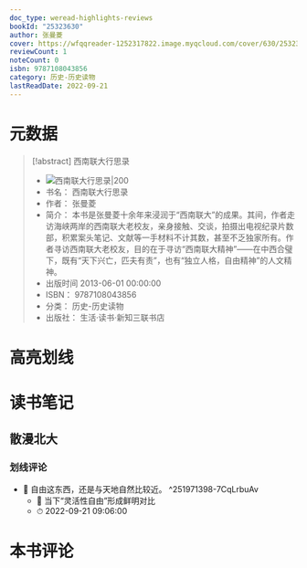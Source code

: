 ```yaml
---
doc_type: weread-highlights-reviews
bookId: "25323630"
author: 张曼菱
cover: https://wfqqreader-1252317822.image.myqcloud.com/cover/630/25323630/t7_25323630.jpg
reviewCount: 1
noteCount: 0
isbn: 9787108043856
category: 历史-历史读物
lastReadDate: 2022-09-21
---
```

# 元数据
> [!abstract] 西南联大行思录
> - ![ 西南联大行思录|200](https://wfqqreader-1252317822.image.myqcloud.com/cover/630/25323630/t7_25323630.jpg)
> - 书名： 西南联大行思录
> - 作者： 张曼菱
> - 简介： 本书是张曼菱十余年来浸润于“西南联大”的成果。其间，作者走访海峡两岸的西南联大老校友，亲身接触、交谈，拍摄出电视纪录片数部，积累案头笔记、文献等一手材料不计其数，甚至不乏独家所有。作者寻访西南联大老校友，目的在于寻访“西南联大精神”——在中西合璧下，既有“天下兴亡，匹夫有责”，也有“独立人格，自由精神”的人文精神。
> - 出版时间 2013-06-01 00:00:00
> - ISBN： 9787108043856
> - 分类： 历史-历史读物
> - 出版社： 生活·读书·新知三联书店

# 高亮划线

# 读书笔记

## 散漫北大

### 划线评论
- 📌 自由这东西，还是与天地自然比较近。  ^251971398-7CqLrbuAv
    - 💭 当下“灵活性自由”形成鲜明对比
    - ⏱ 2022-09-21 09:06:00
   
# 本书评论
